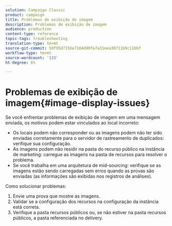 ```yaml
---
solution: Campaign Classic
product: campaign
title: Problemas de exibição de imagem
description: Problemas de exibição de imagem
audience: production
content-type: reference
topic-tags: troubleshooting
translation-type: tm+mt
source-git-commit: 50f95d7156e7104d90fa7a31eea30711b9c11bbf
workflow-type: tm+mt
source-wordcount: '133'
ht-degree: 6%

---
```



# Problemas de exibição de imagem{#image-display-issues}

Se você enfrentar problemas de exibição de imagem em uma mensagem enviada, os motivos podem estar vinculados ao local incorreto:

* Os locais podem não corresponder ou as imagens podem não ter sido enviadas corretamente para o servidor de rastreamento de duplicados: verifique sua configuração.
* As imagens podem não residir na pasta do recurso público na instância de marketing: carregue as imagens na pasta de recursos para resolver o problema.
* Se você trabalha em uma arquitetura de mid-sourcing: verifique se as imagens estão sendo carregadas sem erros quando as provas são enviadas (as informações são exibidas nos registros de análises).

Como solucionar problemas:

1. Envie uma prova que mostre as imagens.
1. Validar se a configuração dos recursos na configuração da instância está correta.
1. Verifique a pasta recursos públicos ou, se não estiver na pasta recursos públicos, a pasta referenciada no delivery.
